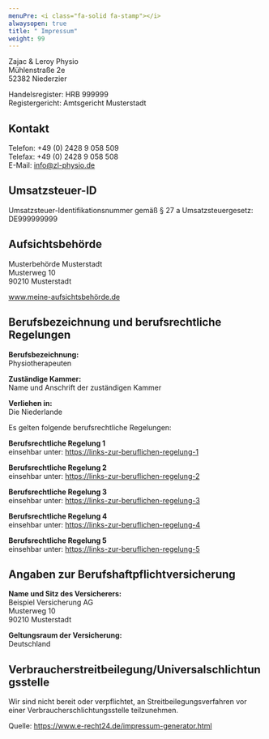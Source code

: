 ```yaml
---
menuPre: <i class="fa-solid fa-stamp"></i>
alwaysopen: true
title: " Impressum"
weight: 99
---
```


Zajac & Leroy Physio\
Mühlenstraße 2e\
52382 Niederzier

Handelsregister: HRB 999999\
Registergericht: Amtsgericht Musterstadt

## Kontakt

Telefon: +49 (0) 2428 9 058 509\
Telefax: +49 (0) 2428 9 058 508\
E-Mail: info@zl-physio.de

## Umsatzsteuer-ID

Umsatzsteuer-Identifikationsnummer gemäß §  27 a Umsatzsteuergesetz:\
DE999999999

## Aufsichtsbehörde

Musterbehörde Musterstadt\
Musterweg 10\
90210 Musterstadt

<a href="https://www.meine-aufsichtsbehörde.de/" target="_blank" rel="noopener noreferrer">www.meine-aufsichtsbehörde.de</a>

## Berufsbezeichnung und berufsrechtliche Regelungen

**Berufsbezeichnung:**\
Physiotherapeuten

**Zuständige Kammer:**\
Name und Anschrift der zuständigen Kammer

**Verliehen in:**\
Die Niederlande

Es gelten folgende berufsrechtliche Regelungen:

**Berufsrechtliche Regelung 1**\
einsehbar unter: <a href="https://links-zur-beruflichen-regelung-1" target="_blank" rel="noopener noreferrer">https://links-zur-beruflichen-regelung-1</a>

**Berufsrechtliche Regelung 2**\
einsehbar unter: <a href="https://links-zur-beruflichen-regelung-2" target="_blank" rel="noopener noreferrer">https://links-zur-beruflichen-regelung-2</a>

**Berufsrechtliche Regelung 3**\
einsehbar unter: <a href="https://links-zur-beruflichen-regelung-3" target="_blank" rel="noopener noreferrer">https://links-zur-beruflichen-regelung-3</a>

**Berufsrechtliche Regelung 4**\
einsehbar unter: <a href="https://links-zur-beruflichen-regelung-4" target="_blank" rel="noopener noreferrer">https://links-zur-beruflichen-regelung-4</a>

**Berufsrechtliche Regelung 5**\
einsehbar unter: <a href="https://links-zur-beruflichen-regelung-5" target="_blank" rel="noopener noreferrer">https://links-zur-beruflichen-regelung-5</a>

## Angaben zur Berufshaftpflichtversicherung

**Name und Sitz des Versicherers:**\
Beispiel Versicherung AG\
Musterweg 10\
90210 Musterstadt

**Geltungsraum der Versicherung:**\
Deutschland

## Verbraucherstreitbeilegung/Universalschlichtungsstelle

Wir sind nicht bereit oder verpflichtet, an Streitbeilegungsverfahren vor einer Verbraucherschlichtungsstelle teilzunehmen.

Quelle: <a href="https://www.e-recht24.de/impressum-generator.html" target="_blank" rel="noopener noreferrer">https://www.e-recht24.de/impressum-generator.html</a>

